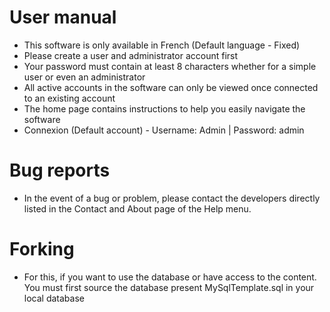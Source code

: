 # User manual

- This software is only available in French (Default language - Fixed)
- Please create a user and administrator account first
- Your password must contain at least 8 characters whether for a simple user or even an administrator
- All active accounts in the software can only be viewed once connected to an existing account
- The home page contains instructions to help you easily navigate the software
- Connexion (Default account) - Username: Admin | Password: admin

# Bug reports

- In the event of a bug or problem, please contact the developers directly listed in the Contact and About page of the Help menu.

# Forking

- For this, if you want to use the database or have access to the content. You must first source the database present MySqlTemplate.sql in your local database